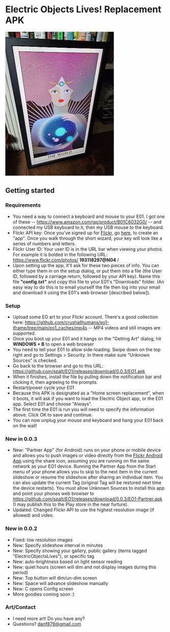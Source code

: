 # Electric Objects Lives!  Replacement APK

![](e01.png "e01")

## Getting started

### Requirements 

- You need a way to connect a keyboard and mouse to your E01.  I got one of these -- https://www.amazon.com/gp/product/B01C6032G0/ -- and connected my USB keyboard to it, then my USB mouse to the keyboard.
- Flickr API key:  Once you've signed up for [Flickr](https://www.flickr.com), go [here](https://www.flickr.com/services/apps/create/apply/), to create an "app".  Once you walk through the short wizard, your key will look like a series of numbers and letters.
- Flickr User ID:  Your user ID is in the URL bar when viewing your photos.  For example it is bolded in the following URL:  https://www.flickr.com/photos/ **193118297@N04** /
- Upon setting up the app, it'll ask for these two pieces of info.  You can either type them in on the setup dialog, or put them into a file (the User ID, followed by a carriage return, followed by your API key).  Name this file **"config.txt"** and copy this file to your E01's "Downloads" folder.  (An easy way to do this is to email yourself the file then log into your email and download it using the E01's web browser [described below]).

### Setup

- Upload some EO art to your Flickr account.  There's a good collection here:  https://github.com/crushallhumans/eo1-iframe/tree/main/eo1_caches/mp4s -- MP4 videos and still images are supported.
- Once you boot up your E01 and it hangs on the "Getting Art" dialog, hit **WINDOWS + B** to open a web browser
- You need to tell your E01 to allow side-loading.  Swipe down on the top right and go to Settings > Security.  In there make sure "Unknown Sources" is checked.
- Go back to the browser and go to this URL: https://github.com/spalt/EO1/releases/download/0.0.3/EO1.apk
- When it finishes, install the file by pulling down the notification bar and clicking it, then agreeing to the prompts.
- Restart/power cycle your E01
- Because this APK is designated as a "Home screen replacement", when it boots, it will ask if you want to load the Electric Object app, or the E01 app.  Select E01 and choose "Always".
- The first time the E01 is run you will need to specify the information above.  Click OK to save and continue.
- You can now unplug your mouse and keyboard and hang your E01 back on the wall!

### New in 0.0.3

- New: "Partner App" (for Android) runs on your phone or mobile device and allows you to push images or video directly from the <A href="https://play.google.com/store/apps/details?id=com.flickr.android&hl=en_US&gl=US">Flickr Android App</a> using the share icon, assuming you are running on the same network as your EO1 device.  Running the Partner App from the Start menu of your phone allows you to skip to the next item in the current slideshow or resume the slideshow after sharing an individual item.  You can also update the current Tag (original Tag will be restored next time the device restarts).  You must allow Unknown Sources to install this app and point your phones web browser to https://github.com/spalt/EO1/releases/download/0.0.3/EO1-Partner.apk (I may publish this to the Play store in the near furture).
- Updated: Changed Flickr API to use the highest resolution image (if allowed) and video. 

### New in 0.0.2

- Fixed: low resolution images
- New: Specify slideshow interval in minutes
- New: Specify showing your gallery, public gallery (items tagged "ElectricObjectsLives"), or specific tag
- New: auto-brightness based on light sensor reading
- New: quiet hours (screen will dim and not display images during this period)
- New: Top button will dim/un-dim screen
- New: Space will advance slideshow manually
- New: C opens Config screen
- More goodies coming soon :)

### Art/Contact

- I need more art!  Do you have any?  
- Questions?  danf879@gmail.com
